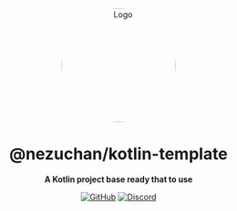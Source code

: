 <div align="center">

<img src="https://i.kagchi.my.id/nezuko.png" alt="Logo" width="200px" height="200px" style="border-radius:50%"/>

# @nezuchan/kotlin-template

**A Kotlin project base ready that to use**

[![GitHub](https://img.shields.io/github/license/nezuchan/kotlin-template)](https://github.com/nezuchan/kotlin-template/blob/main/LICENSE)
[![Discord](https://discordapp.com/api/guilds/785715968608567297/embed.png)](https://nezu.my.id)

</div>
